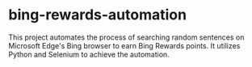 # bing-rewards-automation
This project automates the process of searching random sentences on Microsoft Edge's Bing browser to earn Bing Rewards points. It utilizes Python and Selenium to achieve the automation.
